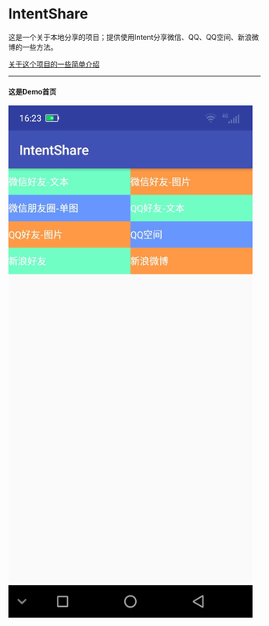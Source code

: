# IntentShare
这是一个关于本地分享的项目；提供使用Intent分享微信、QQ、QQ空间、新浪微博的一些方法。


[关于这个项目的一些简单介绍](https://www.jianshu.com/p/9522e24713e1)

***
#### 这是Demo首页  
![](https://github.com/gudd1991116/IntentShare/blob/master/Pic/73C77BC738526A1E791A441427C23DE1.jpg)
